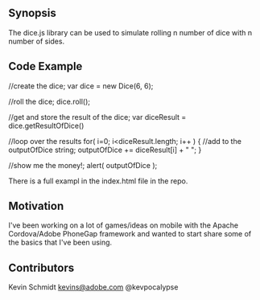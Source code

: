 ## Synopsis

The dice.js library can be used to simulate rolling n number of dice with n number of sides.

## Code Example

//create the dice;
var dice = new Dice(6, 6);

//roll the dice;
dice.roll();
    
//get and store the result of the dice;
var diceResult = dice.getResultOfDice()

//loop over the results
for( i=0; i<diceResult.length; i++ )
{
    //add to the outputOfDice string;
    outputOfDice += diceResult[i] + " ";
}

//show me the money!;
alert( outputOfDice );
 
There is a full exampl in the index.html file in the repo.

## Motivation

I've been working on a lot of games/ideas on mobile with the Apache Cordova/Adobe PhoneGap framework and wanted to start share some of the basics that I've been using.

## Contributors

Kevin Schmidt
kevins@adobe.com
@kevpocalypse

